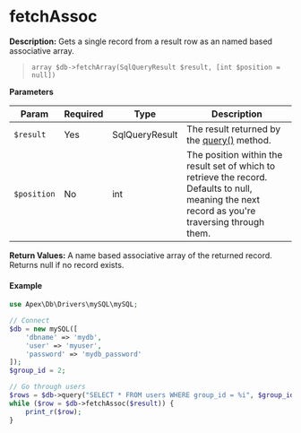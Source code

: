 
# fetchAssoc

**Description:** Gets a single record from a result row as an named based associative array.

> `array $db->fetchArray(SqlQueryResult $result, [int $position = null])`


**Parameters**

Param | Required | Type | Description
------------- |------------- |------------- |------------- 
`$result` | Yes | SqlQueryResult | The result returned by the [query()](query.md) method.
`$position` | No | int | The position within the result set of which to retrieve the record.  Defaults to null, meaning the next record as you're traversing through them.


**Return Values:** A name based associative array of the returned record.  Returns null if no record exists.


#### Example

~~~php
use Apex\Db\Drivers\mySQL\mySQL;

// Connect
$db = new mySQL([
    'dbname' => 'mydb', 
    'user' => 'myuser', 
    'password' => 'mydb_password'
]);
$group_id = 2;

// Go through users
$rows = $db->query("SELECT * FROM users WHERE group_id = %i", $group_id);
while ($row = $db->fetchAssoc($result)) { 
    print_r($row);
}
~~~

